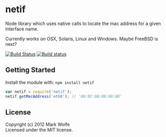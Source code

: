 # netif

Node library which uses native calls to locate the mac address for
a given interface name.

Currently works on OSX, Solaris, Linux and Windows. Maybe FreeBSD is next?

[![Build Status](https://secure.travis-ci.org/wolfeidau/node-netif.png)](http://travis-ci.org/wolfeidau/node-netif)
[![Build status](https://ci.appveyor.com/api/projects/status/github/wolfeidau/node-netif?svg=true)](https://ci.appveyor.com/project/wolfeidau/node-netif)

## Getting Started
Install the module with: `npm install netif`

```javascript
var netif = require('netif');
netif.getMacAddress('eth0'); // '00:0C:00:00:00:00'
```

## License
Copyright (c) 2012 Mark Wolfe  
Licensed under the MIT license.
